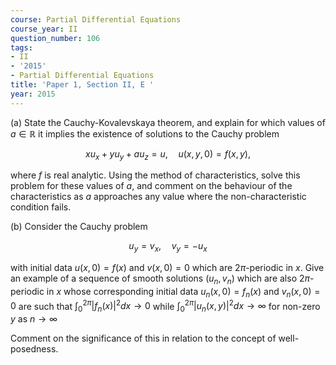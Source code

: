 ```yaml
---
course: Partial Differential Equations
course_year: II
question_number: 106
tags:
- II
- '2015'
- Partial Differential Equations
title: 'Paper 1, Section II, E '
year: 2015
---
```




(a) State the Cauchy-Kovalevskaya theorem, and explain for which values of $a \in \mathbb{R}$ it implies the existence of solutions to the Cauchy problem

$$x u_{x}+y u_{y}+a u_{z}=u, \quad u(x, y, 0)=f(x, y),$$

where $f$ is real analytic. Using the method of characteristics, solve this problem for these values of $a$, and comment on the behaviour of the characteristics as $a$ approaches any value where the non-characteristic condition fails.

(b) Consider the Cauchy problem

$$u_{y}=v_{x}, \quad v_{y}=-u_{x}$$

with initial data $u(x, 0)=f(x)$ and $v(x, 0)=0$ which are $2 \pi$-periodic in $x$. Give an example of a sequence of smooth solutions $\left(u_{n}, v_{n}\right)$ which are also $2 \pi$-periodic in $x$ whose corresponding initial data $u_{n}(x, 0)=f_{n}(x)$ and $v_{n}(x, 0)=0$ are such that $\int_{0}^{2 \pi}\left|f_{n}(x)\right|^{2} d x \rightarrow 0$ while $\int_{0}^{2 \pi}\left|u_{n}(x, y)\right|^{2} d x \rightarrow \infty$ for non-zero $y$ as $n \rightarrow \infty$

Comment on the significance of this in relation to the concept of well-posedness.